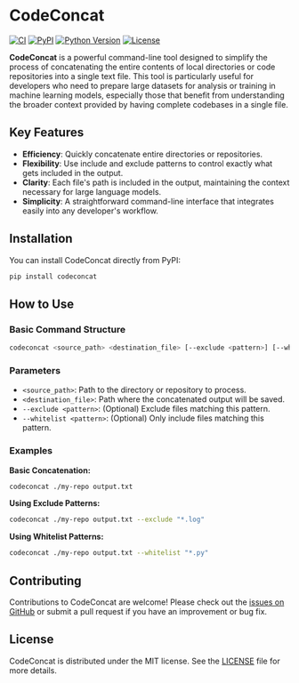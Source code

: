 # CodeConcat

[![CI](https://github.com/lguibr/codeconcat/workflows/CI/badge.svg)](https://github.com/lguibr/codeconcat/actions)
[![PyPI](https://img.shields.io/pypi/v/codeconcat.svg)](https://pypi.org/project/codeconcat/)
[![Python Version](https://img.shields.io/pypi/pyversions/codeconcat.svg)](https://pypi.org/project/codeconcat/)
[![License](https://img.shields.io/pypi/l/codeconcat.svg)](https://github.com/lguibr/codeconcat/blob/main/LICENSE)

**CodeConcat** is a powerful command-line tool designed to simplify the process of concatenating the entire contents of local directories or code repositories into a single text file. This tool is particularly useful for developers who need to prepare large datasets for analysis or training in machine learning models, especially those that benefit from understanding the broader context provided by having complete codebases in a single file.

## Key Features

- **Efficiency**: Quickly concatenate entire directories or repositories.
- **Flexibility**: Use include and exclude patterns to control exactly what gets included in the output.
- **Clarity**: Each file's path is included in the output, maintaining the context necessary for large language models.
- **Simplicity**: A straightforward command-line interface that integrates easily into any developer's workflow.

## Installation

You can install CodeConcat directly from PyPI:

```bash
pip install codeconcat
```

## How to Use

### Basic Command Structure

```bash
codeconcat <source_path> <destination_file> [--exclude <pattern>] [--whitelist <pattern>]
```

### Parameters

- `<source_path>`: Path to the directory or repository to process.
- `<destination_file>`: Path where the concatenated output will be saved.
- `--exclude <pattern>`: (Optional) Exclude files matching this pattern.
- `--whitelist <pattern>`: (Optional) Only include files matching this pattern.

### Examples

**Basic Concatenation:**

```bash
codeconcat ./my-repo output.txt
```

**Using Exclude Patterns:**

```bash
codeconcat ./my-repo output.txt --exclude "*.log"
```

**Using Whitelist Patterns:**

```bash
codeconcat ./my-repo output.txt --whitelist "*.py"
```

## Contributing

Contributions to CodeConcat are welcome! Please check out the [issues on GitHub](https://github.com/lguibr/codeconcat/issues) or submit a pull request if you have an improvement or bug fix.

## License

CodeConcat is distributed under the MIT license. See the [LICENSE](LICENSE) file for more details.
